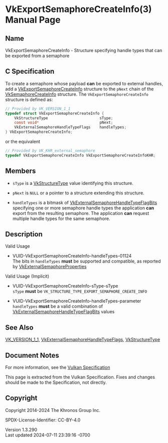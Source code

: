 # VkExportSemaphoreCreateInfo(3) Manual Page

## Name

VkExportSemaphoreCreateInfo - Structure specifying handle types that can
be exported from a semaphore



## <a href="#_c_specification" class="anchor"></a>C Specification

To create a semaphore whose payload **can** be exported to external
handles, add a
[VkExportSemaphoreCreateInfo](https://registry.khronos.org/vulkan/specs/1.3-extensions/man/html/VkExportSemaphoreCreateInfo.html)
structure to the `pNext` chain of the
[VkSemaphoreCreateInfo](https://registry.khronos.org/vulkan/specs/1.3-extensions/man/html/VkSemaphoreCreateInfo.html) structure. The
`VkExportSemaphoreCreateInfo` structure is defined as:

``` c
// Provided by VK_VERSION_1_1
typedef struct VkExportSemaphoreCreateInfo {
    VkStructureType                       sType;
    const void*                           pNext;
    VkExternalSemaphoreHandleTypeFlags    handleTypes;
} VkExportSemaphoreCreateInfo;
```

or the equivalent

``` c
// Provided by VK_KHR_external_semaphore
typedef VkExportSemaphoreCreateInfo VkExportSemaphoreCreateInfoKHR;
```

## <a href="#_members" class="anchor"></a>Members

- `sType` is a [VkStructureType](https://registry.khronos.org/vulkan/specs/1.3-extensions/man/html/VkStructureType.html) value identifying
  this structure.

- `pNext` is `NULL` or a pointer to a structure extending this
  structure.

- `handleTypes` is a bitmask of
  [VkExternalSemaphoreHandleTypeFlagBits](https://registry.khronos.org/vulkan/specs/1.3-extensions/man/html/VkExternalSemaphoreHandleTypeFlagBits.html)
  specifying one or more semaphore handle types the application **can**
  export from the resulting semaphore. The application **can** request
  multiple handle types for the same semaphore.

## <a href="#_description" class="anchor"></a>Description

Valid Usage

- <a href="#VUID-VkExportSemaphoreCreateInfo-handleTypes-01124"
  id="VUID-VkExportSemaphoreCreateInfo-handleTypes-01124"></a>
  VUID-VkExportSemaphoreCreateInfo-handleTypes-01124  
  The bits in `handleTypes` **must** be supported and compatible, as
  reported by
  [VkExternalSemaphoreProperties](https://registry.khronos.org/vulkan/specs/1.3-extensions/man/html/VkExternalSemaphoreProperties.html)

Valid Usage (Implicit)

- <a href="#VUID-VkExportSemaphoreCreateInfo-sType-sType"
  id="VUID-VkExportSemaphoreCreateInfo-sType-sType"></a>
  VUID-VkExportSemaphoreCreateInfo-sType-sType  
  `sType` **must** be `VK_STRUCTURE_TYPE_EXPORT_SEMAPHORE_CREATE_INFO`

- <a href="#VUID-VkExportSemaphoreCreateInfo-handleTypes-parameter"
  id="VUID-VkExportSemaphoreCreateInfo-handleTypes-parameter"></a>
  VUID-VkExportSemaphoreCreateInfo-handleTypes-parameter  
  `handleTypes` **must** be a valid combination of
  [VkExternalSemaphoreHandleTypeFlagBits](https://registry.khronos.org/vulkan/specs/1.3-extensions/man/html/VkExternalSemaphoreHandleTypeFlagBits.html)
  values

## <a href="#_see_also" class="anchor"></a>See Also

[VK_VERSION_1_1](https://registry.khronos.org/vulkan/specs/1.3-extensions/man/html/VK_VERSION_1_1.html),
[VkExternalSemaphoreHandleTypeFlags](https://registry.khronos.org/vulkan/specs/1.3-extensions/man/html/VkExternalSemaphoreHandleTypeFlags.html),
[VkStructureType](https://registry.khronos.org/vulkan/specs/1.3-extensions/man/html/VkStructureType.html)

## <a href="#_document_notes" class="anchor"></a>Document Notes

For more information, see the <a
href="https://registry.khronos.org/vulkan/specs/1.3-extensions/html/vkspec.html#VkExportSemaphoreCreateInfo"
target="_blank" rel="noopener">Vulkan Specification</a>

This page is extracted from the Vulkan Specification. Fixes and changes
should be made to the Specification, not directly.

## <a href="#_copyright" class="anchor"></a>Copyright

Copyright 2014-2024 The Khronos Group Inc.

SPDX-License-Identifier: CC-BY-4.0

Version 1.3.290  
Last updated 2024-07-11 23:39:16 -0700
